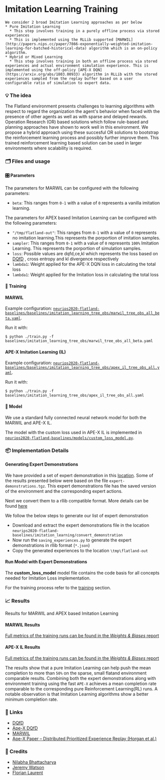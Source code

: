 # Imitation Learning Training

```{admonition} IL;RL
We consider 2 broad Imitation Learning approaches as per below
* Pure Imitation Learning
  * This step involves training in a purely offline process via stored experiences
  * This is implemented using the RLLib supported [MARWIL](http://papers.nips.cc/paper/7866-exponentially-weighted-imitation-learning-for-batched-historical-data) algorithm which is an on-policy algorithm.
* Hybrid or Mixed Learning
  * This step involves training in both an offline process via stored experiences and actual environment simulation experience. This is implemented using the off-policy [APE-X DQN](https://arxiv.org/abs/1803.00933) algorithm in RLLib with the stored experiences sampled from the replay buffer based on a user configurable ratio of simulation to expert data.
```

### 💡 The idea

The Flatland environment presents challenges to learning algorithms with respect to regard the organization the agent's behavior when faced with the presence of other agents as well as with sparse and delayed rewards. Operation Research (OR) based solutions which follow rule-based  and planning approaches have shown to work well in this environment. We propose a hybrid approach using these succesful OR solutions to bootstrap the reinforcement learning process and possibly further improve them. This trained reinforcement learning based solution can be used in larger environments where scalability is required.

### 🗂️ Files and usage

#### 🎛️ Parameters
The parameters for MARWIL can be configured with the following parameters:

* `beta`: This ranges from `0-1` with a value of `0` represents a vanilla imitation learning.

The parameters for APEX based Imitation Learning can be configured with the following parameters:

* `"/tmp/flatland-out"`: This ranges from `0-1` with a value of `0` represents no imitation learning.This represents the porportion of imitation samples.
* `sampler`: This ranges from `0-1` with a value of `0` represents `100%` Imitation Learning. This represents the porportion of simulation samples.
* `loss`: Possible values are dqfd,ce,kl which represents the loss based on [DQfD](https://arxiv.org/abs/1704.03732) , cross entropy and kl divergence respectively
* `lambda1`: Weight applied for the APE-X DQN loss in calculating the total loss
* `lambda1`: Weight applied for the Imitation loss in calculating the total loss

#### 🚂 Training

#### MARWIL

Example configuration: [`neurips2020-flatland-baselines/baselines/imitation_learning_tree_obs/marwil_tree_obs_all_beta.yaml`](https://gitlab.aicrowd.com/flatland/neurips2020-flatland-baselines/blob/master/baselines/imitation_learning_tree_obs/marwil_tree_obs_all_beta.yaml).

Run it with:

```console
$ python ./train.py -f baselines/imitation_learning_tree_obs/marwil_tree_obs_all_beta.yaml
```

#### APE-X Imitation Learning (IL)

Example configuration: [`neurips2020-flatland-baselines/baselines/imitation_learning_tree_obs/apex_il_tree_obs_all.yaml`](https://gitlab.aicrowd.com/flatland/neurips2020-flatland-baselines/blob/master/baselines/imitation_learning_tree_obs/apex_il_tree_obs_all.yaml).

Run it with:

```console
$ python ./train.py -f baselines/imitation_learning_tree_obs/apex_il_tree_obs_all.yaml
```

#### 🧠 Model

We use a standard fully connected neural network model for both the MARWIL and APE-X IL.

The model with the custom loss used in APE-X IL is implemented in [`neurips2020-flatland-baselines/models/custom_loss_model.py`](https://gitlab.aicrowd.com/flatland/neurips2020-flatland-baselines/blob/master/models/custom_loss_model.py).

### 📦 Implementation Details

#### Generating Expert Demonstrations

We have provided a set of expert demonstration in this [location](https://www.aicrowd.com/challenges/neurips-2020-flatland-challenge/dataset_files). Some of the results presented below were based on the  file `expert-demonstrations.tgz`. This expert demonstrations file has the saved version of the environment and the corresponding expert actions.

Next we convert them to a rllib compatible format. More details can be found [here](https://docs.ray.io/en/releases-0.8.5/rllib-offline.html)

We follow the below steps to generate our list of expert demonstration

* Download and extract the expert demonstrations file in the location `neurips2020-flatland-baselines/imitation_learning/convert_demonstration`
* Now run the `saving_experiences.py` to generate the expert demonstrations in rllib format (`*.json`)
* Copy the generated experiences to the location `\tmp\flatland-out`

#### Run Model with Expert Demonstrations

The **custom_loss_model** model file contains the code basis for all concepts needed for Imitation Loss implementation.

For the training process refer to the [training](#training) section.

### 📈 Results

Results for MARWIL and APEX based Imitation Learning

#### MARWIL Results

[Full metrics of the training runs can be found in the *Weights & Biases* report](https://app.wandb.ai/masterscrat/flatland/reports/MARWIL-Tree-Observation-Runs--VmlldzoxNjM1MzY)

#### APE-X IL Results

[Full metrics of the training runs can be found in the *Weights & Biases* report](https://app.wandb.ai/masterscrat/flatland/reports/APE-X-IL--VmlldzoxNjM2MTg)

The results show that a pure Imitation Learning can help push the mean completion to more than `50%` on the sparse, small flatand environment comparable results. Combining both the expert demonstrations along with environment training using the fast `APE-X` achieves a mean completion rate comparable to the corresponding pure Reinforcement Learning(RL) runs. A notable observation is that Imitation Learning algorithms show a better minimum completion rate.

### 🔗 Links

* [DQfD](https://arxiv.org/abs/1704.03732)
* [Ape-X DQfD](https://arxiv.org/pdf/1805.11593.pdf)
* [MARWIL](http://papers.nips.cc/paper/7866-exponentially-weighted-imitation-learning-for-batched-historical-data.pdf)
* [Ape-X Paper – Distributed Prioritized Experience Replay (Horgan et al.)](https://arxiv.org/abs/1803.00933)

### 🌟 Credits

- [Nilabha Bhattacharya](nilabha.ext@aicrowd.com)
- [Jeremy Watson](jeremy@aicrowd.com)
- [Florian Laurent](florian@aicrowd.com)
